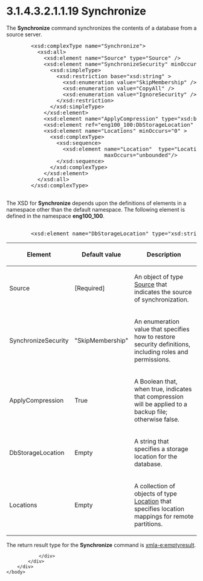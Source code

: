 <html dir="LTR" xmlns:mshelp="http://msdn.microsoft.com/mshelp" xmlns:ddue="http://ddue.schemas.microsoft.com/authoring/2003/5" xmlns:xlink="http://www.w3.org/1999/xlink" xmlns:tool="http://www.microsoft.com/tooltip">
    <head>
        <meta http-equiv="Content-Type" content="text/html; CHARSET=utf-8"></meta>
        <meta name="save" content="history"></meta>
        <title>3.1.4.3.2.1.1.19 Synchronize</title>
        <xml>
            <mshelp:toctitle title="3.1.4.3.2.1.1.19 Synchronize"></mshelp:toctitle>
            <mshelp:rltitle title="[MS-SSAS]: Synchronize"></mshelp:rltitle>
            <mshelp:keyword index="A" term="9b973e97-d119-4a5a-833f-edc1e28254b9"></mshelp:keyword>
            <mshelp:attr name="DCSext.ContentType" value="open specification"></mshelp:attr>
            <mshelp:attr name="AssetID" value="9b973e97-d119-4a5a-833f-edc1e28254b9"></mshelp:attr>
            <mshelp:attr name="TopicType" value="kbRef"></mshelp:attr>
            <mshelp:attr name="DCSext.Title" value="[MS-SSAS]: Synchronize" />
        </xml>
    </head>
    <body>
        <div id="header">
            <h1 class="heading">3.1.4.3.2.1.1.19 Synchronize</h1>
        </div>
        <div id="mainSection">
            <div id="mainBody">
                <div id="allHistory" class="saveHistory"></div>
                <div id="sectionSection0" class="section" name="collapseableSection">
                    

<p>The <b>Synchronize</b> command synchronizes the contents of
a database from a source server.</p>

<dl>
<dd>
<div><pre>   &lt;xsd:complexType name=&quot;Synchronize&quot;&gt;
     &lt;xsd:all&gt;
       &lt;xsd:element name=&quot;Source&quot; type=&quot;Source&quot; /&gt;
       &lt;xsd:element name=&quot;SynchronizeSecurity&quot; minOccurs=&quot;0&quot; &gt;
         &lt;xsd:simpleType&gt;
           &lt;xsd:restriction base=&quot;xsd:string&quot; &gt;
             &lt;xsd:enumeration value=&quot;SkipMembership&quot; /&gt;
             &lt;xsd:enumeration value=&quot;CopyAll&quot; /&gt;
             &lt;xsd:enumeration value=&quot;IgnoreSecurity&quot; /&gt;
           &lt;/xsd:restriction&gt;
         &lt;/xsd:simpleType&gt;
       &lt;/xsd:element&gt;
       &lt;xsd:element name=&quot;ApplyCompression&quot; type=&quot;xsd:boolean&quot; minOccurs=&quot;0&quot; /&gt;
       &lt;xsd:element ref=&quot;eng100_100:DbStorageLocation&quot; minOccurs=&quot;0&quot; /&gt;
       &lt;xsd:element name=&quot;Locations&quot; minOccurs=&quot;0&quot; &gt;
         &lt;xsd:complexType&gt;
           &lt;xsd:sequence&gt;
             &lt;xsd:element name=&quot;Location&quot;  type=&quot;Location&quot; minOccurs=&quot;0&quot;
                          maxOccurs=&quot;unbounded&quot;/&gt;
           &lt;/xsd:sequence&gt;
         &lt;/xsd:complexType&gt;
       &lt;/xsd:element&gt;
     &lt;/xsd:all&gt;
   &lt;/xsd:complexType&gt;
            
</pre></div>
</dd></dl>

<p>The XSD for <b>Synchronize</b> depends upon the definitions
of elements in a namespace other than the default namespace. The following
element is defined in the namespace <b>eng100_100</b>. </p>

<dl>
<dd>
<div><pre>            
   &lt;xsd:element name=&quot;DbStorageLocation&quot; type=&quot;xsd:string&quot; minOccurs=&quot;0&quot; /&gt;
</pre></div>
</dd></dl>

<table>
 <thead>
  <tr>
   <th>
   <p>Element</p>
   </th>
   <th>
   <p>Default value</p>
   </th>
   <th>
   <p>Description</p>
   </th>
  </tr>
 </thead>
 <tr>
  <td>
  <p>Source</p>
  </td>
  <td>
  <p>[Required]</p>
  </td>
  <td>
  <p>An object of type <a href="34e94cfa-894d-477f-bb72-ab5efff9ccae.html">Source</a> that indicates
  the source of synchronization.</p>
  </td>
 </tr>
 <tr>
  <td>
  <p>SynchronizeSecurity</p>
  </td>
  <td>
  <p>&quot;SkipMembership&quot;</p>
  </td>
  <td>
  <p>An enumeration value that specifies how to restore
  security definitions, including roles and permissions.</p>
  </td>
 </tr>
 <tr>
  <td>
  <p>ApplyCompression</p>
  </td>
  <td>
  <p>True</p>
  </td>
  <td>
  <p>A Boolean that, when true, indicates that compression
  will be applied to a backup file; otherwise false.</p>
  </td>
 </tr>
 <tr>
  <td>
  <p>DbStorageLocation</p>
  </td>
  <td>
  <p>Empty</p>
  </td>
  <td>
  <p>A string that specifies a storage location for the
  database.</p>
  </td>
 </tr>
 <tr>
  <td>
  <p>Locations</p>
  </td>
  <td>
  <p>Empty</p>
  </td>
  <td>
  <p>A collection of objects of type <a href="53c84aef-83a8-4381-96e6-258399be21de.html">Location</a> that specifies
  location mappings for remote partitions.</p>
  </td>
 </tr>
</table>

<p>The return result type for the <b>Synchronize</b> command is
<a href="e2751688-2c1a-479c-85b4-54bb909183aa.html">xmla-e:emptyresult</a>.</p>


                </div>
            </div>
        </div>
    </body>
</html>